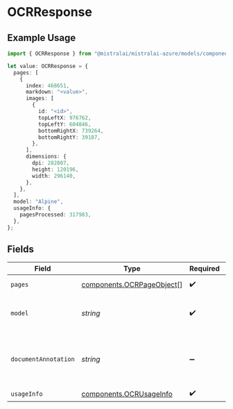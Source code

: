 # OCRResponse

## Example Usage

```typescript
import { OCRResponse } from "@mistralai/mistralai-azure/models/components";

let value: OCRResponse = {
  pages: [
    {
      index: 468651,
      markdown: "<value>",
      images: [
        {
          id: "<id>",
          topLeftX: 976762,
          topLeftY: 604846,
          bottomRightX: 739264,
          bottomRightY: 39187,
        },
      ],
      dimensions: {
        dpi: 282807,
        height: 120196,
        width: 296140,
      },
    },
  ],
  model: "Alpine",
  usageInfo: {
    pagesProcessed: 317983,
  },
};
```

## Fields

| Field                                                                  | Type                                                                   | Required                                                               | Description                                                            |
| ---------------------------------------------------------------------- | ---------------------------------------------------------------------- | ---------------------------------------------------------------------- | ---------------------------------------------------------------------- |
| `pages`                                                                | [components.OCRPageObject](../../models/components/ocrpageobject.md)[] | :heavy_check_mark:                                                     | List of OCR info for pages.                                            |
| `model`                                                                | *string*                                                               | :heavy_check_mark:                                                     | The model used to generate the OCR.                                    |
| `documentAnnotation`                                                   | *string*                                                               | :heavy_minus_sign:                                                     | Formatted response in the request_format if provided in json str       |
| `usageInfo`                                                            | [components.OCRUsageInfo](../../models/components/ocrusageinfo.md)     | :heavy_check_mark:                                                     | N/A                                                                    |
